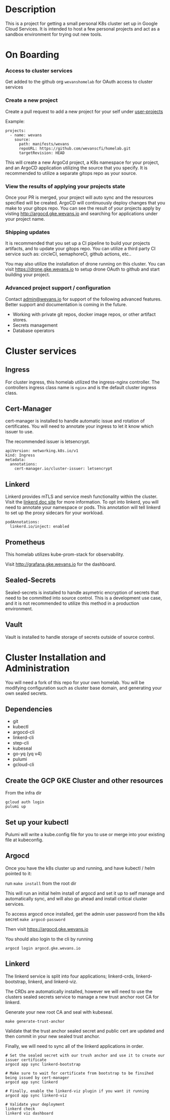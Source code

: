 # Description
This is a project for getting a small personal K8s cluster set up in Google Cloud Services. It is intended to host a few personal projects and act as a sandbox environment for trying out new tools.

# On Boarding 
### Access to cluster services
Get added to the github org `wevanshomelab` for OAuth access to cluster services

### Create a new project
Create a pull request to add a new project for your self under [user-projects](https://github.com/wevanshomelab/gke-cluster/blob/main/manifests/user-projects/values.yaml) 

Example:
```
projects:
  - name: wevans
    source:
      path: manifests/wevans
      repoURL: https://github.com/wevanscfi/homelab.git
      targetRevision: HEAD
```

This will create a new ArgoCd project, a K8s namespace for your project, and an ArgoCD application utilizing the source that you specify. It is recommended to utilize a separate gitops repo as your source.

### View the results of applying your projects state
Once your PR is merged, your project will auto sync and the resources specified will be created. ArgoCD will continuously deploy changes that you make to your gitops repo.
You can see the result of your projects apply by visting http://argocd.gke.wevans.io and searching for applications under your project name.

### Shipping updates
It is recommended that you set up a CI pipeline to build your projects artifacts, and to update your gitops repo. You can utilize a third party CI service such as: circleCI, semaphoreCI, github actions, etc.. 

You may also utilize the installation of drone running on this cluster. You can visit https://drone.gke.wevans.io to setup drone OAuth to github and start building your project.

### Advanced project support / configuration
Contact admin@wevans.io for support of the following advanced features. Better support and documentation is coming in the future.
- Working with private git repos, docker image repos, or other artifact stores.
- Secrets management
- Database operators 

# Cluster services
## Ingress
For cluster ingress, this homelab utilized the ingress-nginx controller. The controllers ingress class name is `nginx` and is the default cluster ingress class.

## Cert-Manager
cert-manager is installed to handle automatic issue and rotation of certificates. You will need to annotate your ingress to let it know which issuer to use.

The recommended issuer is letsencrypt.
```
apiVersion: networking.k8s.io/v1
kind: Ingress
metadata:
  annotations:
    cert-manager.io/cluster-issuer: letsencrypt
```

## Linkerd
Linkerd provides mTLS and service mesh functionality within the cluster. Visit the [linkerd doc site](https://linkerd.io/2.12/overview/) for more information.
To opt into linkerd, you will need to annotate your namespace or pods. This annotation will tell linkerd to set up the proxy sidecars for your workload.
```
podAnnotations:
  linkerd.io/inject: enabled
```

## Prometheus
This homelab utilizes kube-prom-stack for observability.

Visit http://grafana.gke.wevans.io for the dashboard.

## Sealed-Secrets
Sealed-secrets is installed to handle asymetric encryption of secrets that need to be committed into source control. 
This is a development use case, and it is not recommended to utilize this method in a production environment.

## Vault
Vault is installed to handle storage of secrets outside of source control.

# Cluster Installation and Administration
You will need a fork of this repo for your own homelab. You will be modifying configuration such as cluster base domain, and generating your own sealed secrets.

## Dependencies
- git
- kubectl
- argocd-cli
- linkerd-cli
- step-cli
- kubeseal
- go-yq (yq v4)
- pulumi
- gcloud-cli

## Create the GCP GKE Cluster and other resources
From the infra dir
```
gcloud auth login
pulumi up
```

## Set up your kubectl 
Pulumi will write a kube.config file for you to use or merge into your existing file at kubeconfig.

## Argocd
Once you have the k8s cluster up and running, and have kubectl / helm pointed to it:

run `make install` from the root dir

This will run an initial helm install of argocd and set it up to self manage and automatically sync, and will also go ahead and install critical cluster services.

To access argocd once installed, get the admin user password from the k8s secret `make argocd-password`

Then visit https://argocd.gke.wevans.io

You should also login to the cli by running

```
argocd login argocd.gke.wevans.io
```

## Linkerd
The linkerd service is split into four applications; linkerd-crds, linkerd-bootstrap, linkerd, and linkerd-viz.

The CRDs are automatically installed, however we will need to use the clusters sealed secrets service to manage a new trust anchor root CA for linkerd.

Generate your new root CA and seal with kubeseal.
```
make generate-trust-anchor
```

Validate that the trust anchor sealed secret and public cert are updated and then commit in your new sealed trust anchor.

Finally, we will need to sync all of the linkerd applications in order.
```
# Set the sealed secret with our trush anchor and use it to create our issuer certificate
argocd app sync linkerd-bootstrap

# Make sure to wait for certificate from bootstrap to be finsihed being issued by cert-manager
argocd app sync linkerd

# Finally, enable the linkerd-viz plugin if you want it running
argocd app sync linkerd-viz

# Validate your deployment
linkerd check
linkerd viz dashboard
```

